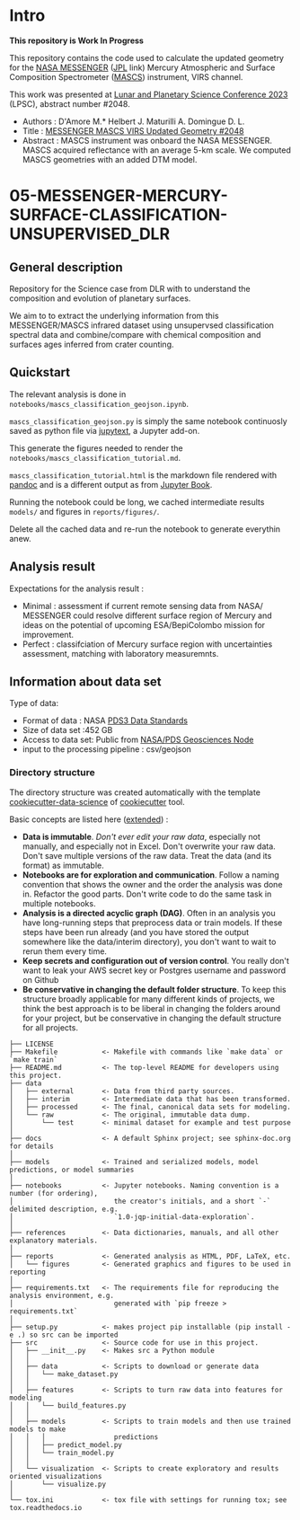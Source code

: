 # Intro

**This repository is Work In Progress**

This repository contains the code used to calculate the updated geometry for the [NASA MESSENGER](https://www.nasa.gov/mission_pages/messenger/main/index.html) ([JPL](https://messenger.jhuapl.edu/) link) Mercury Atmospheric and Surface Composition Spectrometer ([MASCS](https://lasp.colorado.edu/home/instruments/mascs/)) instrument, VIRS channel.

This work was presented at [Lunar and Planetary Science Conference 2023](https://www.hou.usra.edu/meetings/lpsc2023/) (LPSC), abstract number #2048.

- Authors : D'Amore M.* Helbert J. Maturilli A. Domingue D. L.
- Title : [MESSENGER MASCS VIRS Updated Geometry #2048](https://www.hou.usra.edu/meetings/lpsc2023/pdf/2048.pdf)
- Abstract : MASCS instrument was onboard the NASA MESSENGER. MASCS acquired reflectance with an average 5-km scale. We computed MASCS geometries with an added DTM model.

# 05-MESSENGER-MERCURY-SURFACE-CLASSIFICATION-UNSUPERVISED_DLR

## General description

Repository for the Science case from DLR with to understand the composition and evolution of planetary surfaces.

We aim to to extract the underlying information from this MESSENGER/MASCS infrared dataset using unsupervsed classification spectral data and combine/compare with chemical composition and surfaces ages inferred from crater counting.

## Quickstart

The relevant analysis is done in `notebooks/mascs_classification_geojson.ipynb`.

`mascs_classification_geojson.py` is simply the same notebook continuosly saved as python file via [jupytext](https://jupytext.readthedocs.io/en/latest/), a Jupyter add-on.

This generate the figures needed to render the `notebooks/mascs_classification_tutorial.md`.

`mascs_classification_tutorial.html` is the markdown file rendered with [pandoc](https://pandoc.org/) and is a different output as from [Jupyter Book](https://jupyterbook.org/en/stable/intro.html).

Running the notebook could be long, we cached intermediate results `models/` and figures in `reports/figures/`.

Delete all the cached data and re-run the notebook to generate everythin anew.

## Analysis result

Expectations for the analysis result : 

  - Minimal : assessment if current remote sensing data from NASA/ MESSENGER could resolve different surface region of Mercury and ideas on the potential of upcoming ESA/BepiColombo mission for improvement.
  - Perfect : classifciation of Mercury surface region with uncertainties assessment, matching with laboratory measuremnts.

## Information about data set

Type of data:

  - Format of data : NASA [PDS3 Data Standards](https://pds.nasa.gov/datastandards/pds3/)
  - Size of data set :452 GB
  - Access to data set: Public from [NASA/PDS Geosciences Node](https://pds-geosciences.wustl.edu/missions/messenger/index.htm)
  - input to the processing pipeline : csv/geojson

###  Directory structure

The directory structure was created automatically with the template [cookiecutter-data-science](https://github.com/drivendata/cookiecutter-data-science#readme) of [cookiecutter](https://cookiecutter.readthedocs.io/en/latest/installation.html) tool.

Basic concepts are listed here ([extended](https://github.com/drivendata/cookiecutter-data-science/blob/master/docs/docs/index.md)) :

- **Data is immutable**. *Don't ever edit your raw data*, especially not manually, and especially not in Excel. Don't overwrite your raw data. Don't save multiple versions of the raw data. Treat the data (and its format) as immutable.
- **Notebooks are for exploration and communication**. Follow a naming convention that shows the owner and the order the analysis was done in.  Refactor the good parts. Don't write code to do the same task in multiple notebooks.
- **Analysis is a directed acyclic graph (DAG)**. Often in an analysis you have long-running steps that preprocess data or train models. If these steps have been run already (and you have stored the output somewhere like the data/interim directory), you don't want to wait to rerun them every time.
- **Keep secrets and configuration out of version control**. You really don't want to leak your AWS secret key or Postgres username and password on Github
- **Be conservative in changing the default folder structure**. To keep this structure broadly applicable for many different kinds of projects, we think the best approach is to be liberal in changing the folders around for your project, but be conservative in changing the default structure for all projects.

```
├── LICENSE
├── Makefile           <- Makefile with commands like `make data` or `make train`
├── README.md          <- The top-level README for developers using this project.
├── data
│   ├── external       <- Data from third party sources.
│   ├── interim        <- Intermediate data that has been transformed.
│   ├── processed      <- The final, canonical data sets for modeling.
│   └── raw            <- The original, immutable data dump.
│       └── test       <- minimal dataset for example and test purpose
│
├── docs               <- A default Sphinx project; see sphinx-doc.org for details
│
├── models             <- Trained and serialized models, model predictions, or model summaries
│
├── notebooks          <- Jupyter notebooks. Naming convention is a number (for ordering),
│                         the creator's initials, and a short `-` delimited description, e.g.
│                         `1.0-jqp-initial-data-exploration`.
│
├── references         <- Data dictionaries, manuals, and all other explanatory materials.
│
├── reports            <- Generated analysis as HTML, PDF, LaTeX, etc.
│   └── figures        <- Generated graphics and figures to be used in reporting
│
├── requirements.txt   <- The requirements file for reproducing the analysis environment, e.g.
│                         generated with `pip freeze > requirements.txt`
│
├── setup.py           <- makes project pip installable (pip install -e .) so src can be imported
├── src                <- Source code for use in this project.
│   ├── __init__.py    <- Makes src a Python module
│   │
│   ├── data           <- Scripts to download or generate data
│   │   └── make_dataset.py
│   │
│   ├── features       <- Scripts to turn raw data into features for modeling
│   │   └── build_features.py
│   │
│   ├── models         <- Scripts to train models and then use trained models to make
│   │   │                 predictions
│   │   ├── predict_model.py
│   │   └── train_model.py
│   │
│   └── visualization  <- Scripts to create exploratory and results oriented visualizations
│       └── visualize.py
│
└── tox.ini            <- tox file with settings for running tox; see tox.readthedocs.io
```
